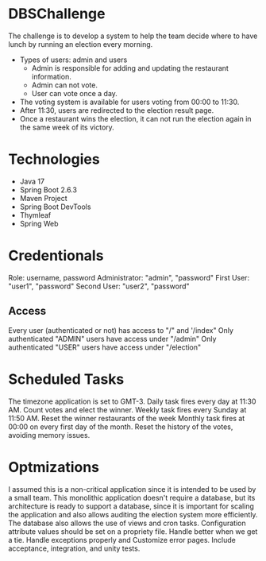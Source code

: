 # DBSChallenge
The challenge is to develop a system to help the team decide where to have lunch by running an election every morning.

- Types of users: admin and users
  - Admin is responsible for adding and updating the restaurant information.
  - Admin can not vote.
  - User can vote once a day.
- The voting system is available for users voting from 00:00 to 11:30.
- After 11:30, users are redirected to the election result page.
- Once a restaurant wins the election, it can not run the election again in the same week of its victory.

# Technologies
 - Java 17
 - Spring Boot 2.6.3
 - Maven Project
 - Spring Boot DevTools
 - Thymleaf
 - Spring Web

# Credentionals
Role: username, password
Administrator: "admin", "password"
First User: "user1", "password"
Second User: "user2", "password"

## Access
Every user (authenticated or not) has access to "/" and '/index"
Only authenticated "ADMIN" users have access under "/admin"
Only authenticated "USER" users have access under "/election"

# Scheduled Tasks
The timezone application is set to GMT-3.
Daily task fires every day at 11:30 AM.
Count votes and elect the winner.
Weekly task fires every Sunday at 11:50 AM.
Reset the winner restaurants of the week
Monthly task fires at 00:00 on every first day of the month.
Reset the history of the votes, avoiding memory issues.

# Optmizations
I assumed this is a non-critical application since it is intended to be used by a small team. This monolithic application doesn't require a database, but its architecture is ready to support a database, since it is important for scaling the application and also allows auditing the election system more efficiently. The database also allows the use of views and cron tasks.
Configuration attribute values should be set on a propriety file.
Handle better when we get a tie.
Handle exceptions properly and Customize error pages.
Include acceptance, integration, and unity tests.

